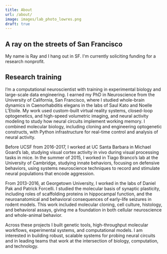 ```yaml
---
title: About
url: /about/
image: images/lab_photo_lowres.png
draft: true
---
```

## A ray on the streets of San Francisco

My name is Ray and I hang out in SF. I'm currently soliciting funding for a research nonprofit.

## Research training

I’m a computational neuroscientist with training in experimental biology and large-scale data engineering. I earned my PhD in Neuroscience from the University of California, San Francisco, where I studied whole-brain dynamics in Caenorhabditis elegans in the labs of Saul Kato and Noelle L’Etoile. My work used custom-built virtual reality systems, closed-loop optogenetics, and high-speed volumetric imaging, and neural activity modeling to study how neural circuits implement working memory. I combined molecular biology, including cloning and engineering optogenetic constructs, with Python infrastructure for real-time control and analysis of neural activity.

Before UCSF from 2016-2017, I worked at UC Santa Barbara in Michael Goard’s lab, studying visual cortex activity in vivo during visual processing tasks in mice. In the summer of 2015, I worked in Tiago Branco’s lab at the University of Cambridge, studying innate behaviors, focusing on defensive behaviors, using systems neuroscience techniques to record and stimulate neural populations that encode aggression.

From 2013-2016, at Georgetown University, I worked in the labs of Daniel Pak and Patrick Forcelli. I studied the molecular basis of synaptic plasticity, including roles of scaffolding proteins in hippocampal function, and the neuroanatomical and behavioral consequences of early-life seizures in rodent models. This work included molecular cloning, cell culture, histology, and behavioral assays, giving me a foundation in both cellular neuroscience and whole-animal behavior.

Across these projects I built genetic tools, high-throughput molecular workflows, experimental systems, and computational models. I am interested in building robust, scalable systems for probing neural circuits and in leading teams that work at the intersection of biology, computation, and technology.
